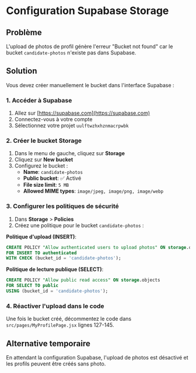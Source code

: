# Configuration Supabase Storage

## Problème
L'upload de photos de profil génère l'erreur "Bucket not found" car le bucket `candidate-photos` n'existe pas dans Supabase.

## Solution
Vous devez créer manuellement le bucket dans l'interface Supabase :

### 1. Accéder à Supabase
1. Allez sur [https://supabase.com](https://supabase.com)
2. Connectez-vous à votre compte
3. Sélectionnez votre projet `uulftwzhxhznmacrpwbk`

### 2. Créer le bucket Storage
1. Dans le menu de gauche, cliquez sur **Storage**
2. Cliquez sur **New bucket**
3. Configurez le bucket :
   - **Name**: `candidate-photos`
   - **Public bucket**: ✅ Activé
   - **File size limit**: `5 MB`
   - **Allowed MIME types**: `image/jpeg, image/png, image/webp`

### 3. Configurer les politiques de sécurité
1. Dans **Storage** > **Policies**
2. Créez une politique pour le bucket `candidate-photos` :

**Politique d'upload (INSERT)**:
```sql
CREATE POLICY "Allow authenticated users to upload photos" ON storage.objects
FOR INSERT TO authenticated
WITH CHECK (bucket_id = 'candidate-photos');
```

**Politique de lecture publique (SELECT)**:
```sql
CREATE POLICY "Allow public read access" ON storage.objects
FOR SELECT TO public
USING (bucket_id = 'candidate-photos');
```

### 4. Réactiver l'upload dans le code
Une fois le bucket créé, décommentez le code dans `src/pages/MyProfilePage.jsx` lignes 127-145.

## Alternative temporaire
En attendant la configuration Supabase, l'upload de photos est désactivé et les profils peuvent être créés sans photo.
